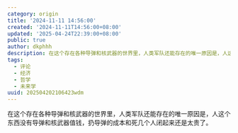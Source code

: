 ```yaml
---
category: origin
title: '2024-11-11 14:56:00'
created: '2024-11-11T14:56:00+08:00'
updated: '2025-04-24T22:39:00+08:00'
public: true
author: dkphhh
description: 在这个存在各种导弹和核武器的世界里，人类军队还能存在的唯一原因是，人这个东西没有导弹和核武器值钱……
tags:
  - 评论
  - 经济
  - 哲学
  - 未来学
uuid: 202504202106423wdm
---
```


在这个存在各种导弹和核武器的世界里，人类军队还能存在的唯一原因是，人这个东西没有导弹和核武器值钱，扔导弹的成本和死几个人闭起来还是太贵了。
